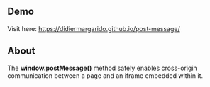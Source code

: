 ## Demo

Visit here:
https://didiermargarido.github.io/post-message/

## About

The **window.postMessage()** method safely enables cross-origin communication between a page and an iframe embedded within it.

